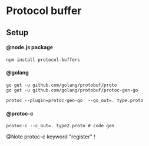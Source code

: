 # Protocol buffer

## Setup

#### @node.js package

`npm install protocol-buffers`

#### @golang

```
go get -u github.com/golang/protobuf/proto
go get -u github.com/golang/protobuf/protoc-gen-go

protoc --plugin=protoc-gen-go  --go_out=. type.proto
```

#### @protoc-c
```
protoc-c --c_out=. type2.proto # code gen
```

@Note protoc-c keyword "register" !

